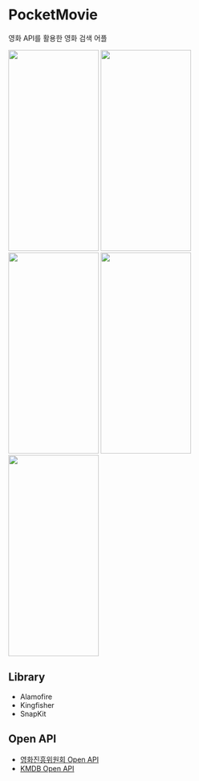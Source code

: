# PocketMovie
영화 API를 활용한 영화 검색 어플
<div>
  <img src="https://user-images.githubusercontent.com/21167914/206179805-205bfb75-0839-4c26-a505-c547afd57b77.png" width="180" height="400"/>
  <img src="https://user-images.githubusercontent.com/21167914/206179812-127dd7a2-e970-4c76-bd8e-98182c08497b.png" width="180" height="400"/>
  <img src="https://user-images.githubusercontent.com/21167914/206179830-df183b3b-8be4-4874-96c9-eaec6b7feeb6.png" width="180" height="400"/>
  <img src="https://user-images.githubusercontent.com/21167914/206179840-f6dfb39e-713e-47a1-b67f-bc2ba16aedc5.png" width="180" height="400"/>
  <img src="https://user-images.githubusercontent.com/21167914/206179820-0b4ae9f0-4b35-44c8-a56c-2cca5475b748.png" width="180" height="400"/>  
</div>


## Library
- Alamofire
- Kingfisher
- SnapKit

## Open API
- [영화진흥위원회 Open API](https://www.kobis.or.kr/kobisopenapi/homepg/apiservice/searchServiceInfo.do)
- [KMDB Open API](https://www.kmdb.or.kr/info/api/apiList?menuIndex=115)
